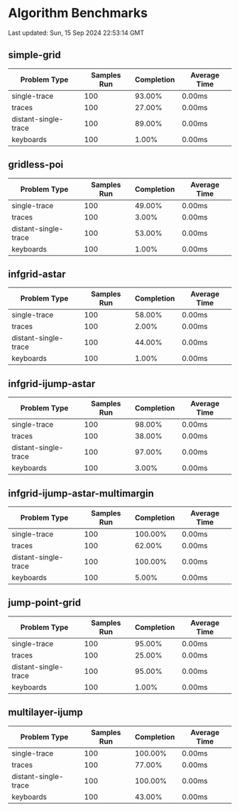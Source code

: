 # Algorithm Benchmarks

Last updated: Sun, 15 Sep 2024 22:53:14 GMT

## simple-grid

| Problem Type | Samples Run | Completion | Average Time |
|--------------|-------------|------------|--------------|
| single-trace | 100 | 93.00% | 0.00ms |
| traces | 100 | 27.00% | 0.00ms |
| distant-single-trace | 100 | 89.00% | 0.00ms |
| keyboards | 100 | 1.00% | 0.00ms |

## gridless-poi

| Problem Type | Samples Run | Completion | Average Time |
|--------------|-------------|------------|--------------|
| single-trace | 100 | 49.00% | 0.00ms |
| traces | 100 | 3.00% | 0.00ms |
| distant-single-trace | 100 | 53.00% | 0.00ms |
| keyboards | 100 | 1.00% | 0.00ms |

## infgrid-astar

| Problem Type | Samples Run | Completion | Average Time |
|--------------|-------------|------------|--------------|
| single-trace | 100 | 58.00% | 0.00ms |
| traces | 100 | 2.00% | 0.00ms |
| distant-single-trace | 100 | 44.00% | 0.00ms |
| keyboards | 100 | 1.00% | 0.00ms |

## infgrid-ijump-astar

| Problem Type | Samples Run | Completion | Average Time |
|--------------|-------------|------------|--------------|
| single-trace | 100 | 98.00% | 0.00ms |
| traces | 100 | 38.00% | 0.00ms |
| distant-single-trace | 100 | 97.00% | 0.00ms |
| keyboards | 100 | 3.00% | 0.00ms |

## infgrid-ijump-astar-multimargin

| Problem Type | Samples Run | Completion | Average Time |
|--------------|-------------|------------|--------------|
| single-trace | 100 | 100.00% | 0.00ms |
| traces | 100 | 62.00% | 0.00ms |
| distant-single-trace | 100 | 100.00% | 0.00ms |
| keyboards | 100 | 5.00% | 0.00ms |

## jump-point-grid

| Problem Type | Samples Run | Completion | Average Time |
|--------------|-------------|------------|--------------|
| single-trace | 100 | 95.00% | 0.00ms |
| traces | 100 | 25.00% | 0.00ms |
| distant-single-trace | 100 | 95.00% | 0.00ms |
| keyboards | 100 | 1.00% | 0.00ms |

## multilayer-ijump

| Problem Type | Samples Run | Completion | Average Time |
|--------------|-------------|------------|--------------|
| single-trace | 100 | 100.00% | 0.00ms |
| traces | 100 | 77.00% | 0.00ms |
| distant-single-trace | 100 | 100.00% | 0.00ms |
| keyboards | 100 | 43.00% | 0.00ms |

